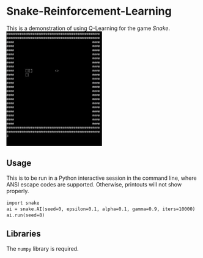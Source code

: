 # Snake-Reinforcement-Learning
This is a demonstration of using Q-Learning for the game _Snake_.
<br>
![](media.gif)

## Usage
This is to be run in a Python interactive session in the command line, where ANSI escape codes are supported. Otherwise, printouts will not show properly.
```
import snake
ai = snake.AI(seed=0, epsilon=0.1, alpha=0.1, gamma=0.9, iters=10000)
ai.run(seed=8)
```

## Libraries
The `numpy` library is required.